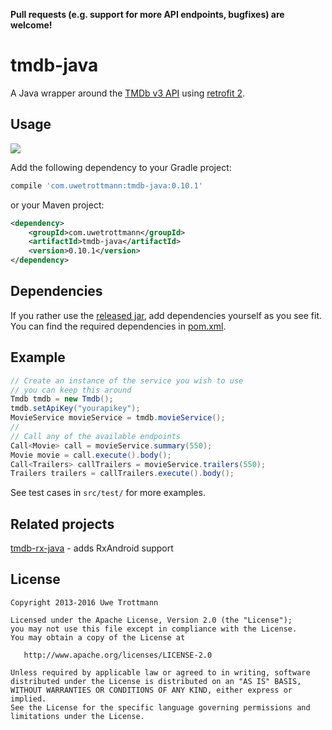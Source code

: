 **Pull requests (e.g. support for more API endpoints, bugfixes) are welcome!**

tmdb-java
============

A Java wrapper around the [TMDb v3 API][1] using [retrofit 2][2].

Usage
-----
<a href="https://search.maven.org/#search%7Cga%7C1%7Ctmdb-java"><img src="https://img.shields.io/maven-central/v/com.uwetrottmann/tmdb-java.svg?style=flat-square"></a>

Add the following dependency to your Gradle project:

```groovy
compile 'com.uwetrottmann:tmdb-java:0.10.1'
```

or your Maven project:

```xml
<dependency>
    <groupId>com.uwetrottmann</groupId>
    <artifactId>tmdb-java</artifactId>
    <version>0.10.1</version>
</dependency>
```

Dependencies
------------
If you rather use the [released jar][3], add dependencies yourself as you see fit.
You can find the required dependencies in [pom.xml][4].

Example
-------

```java
// Create an instance of the service you wish to use
// you can keep this around
Tmdb tmdb = new Tmdb();
tmdb.setApiKey("yourapikey");
MovieService movieService = tmdb.movieService();
//
// Call any of the available endpoints
Call<Movie> call = movieService.summary(550);
Movie movie = call.execute().body();
Call<Trailers> callTrailers = movieService.trailers(550);
Trailers trailers = callTrailers.execute().body();
```

See test cases in `src/test/` for more examples.

Related projects
----------------

[tmdb-rx-java](https://github.com/migueljteixeira/tmdb-rx-java) - adds RxAndroid support

License
-------

    Copyright 2013-2016 Uwe Trottmann

    Licensed under the Apache License, Version 2.0 (the "License");
    you may not use this file except in compliance with the License.
    You may obtain a copy of the License at

       http://www.apache.org/licenses/LICENSE-2.0

    Unless required by applicable law or agreed to in writing, software
    distributed under the License is distributed on an "AS IS" BASIS,
    WITHOUT WARRANTIES OR CONDITIONS OF ANY KIND, either express or implied.
    See the License for the specific language governing permissions and
    limitations under the License.




 [1]: http://docs.themoviedb.apiary.io/
 [2]: https://github.com/square/retrofit
 [3]: https://github.com/UweTrottmann/tmdb-java/releases
 [4]: https://github.com/UweTrottmann/tmdb-java/blob/master/pom.xml
